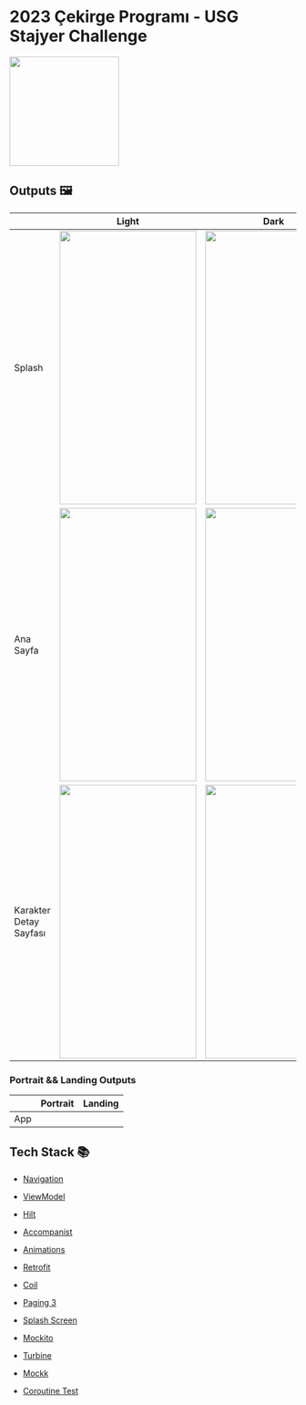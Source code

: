 # 2023 Çekirge Programı - USG Stajyer Challenge

<img src="https://user-images.githubusercontent.com/73544434/233783800-d74a5a5c-5816-43e5-ba7a-9c0e593ad2a2.png" width="192" height="192"/>

## Outputs 🖼

|                        | Light | Dark |
|------------------------|-------|------|
| Splash                 |  <img src="https://user-images.githubusercontent.com/73544434/233789741-23d3b9da-5f80-4cec-b744-d74b79c4b354.gif" width="240" height="480"/>     | <img src="https://user-images.githubusercontent.com/73544434/233789694-32a7599c-13f1-4df0-84fb-19b634f55f9d.gif" width="240" height="480"/>     |
| Ana Sayfa              | <img src="https://user-images.githubusercontent.com/73544434/233788686-9bf06be3-4f63-4a91-9ef0-299506f466e3.png" width="240" height="480"/>      |  <img src="https://user-images.githubusercontent.com/73544434/233788690-0ece480b-b3bc-4a8c-81de-5007e244b484.png" width="240" height="480"/>    |
| Karakter Detay Sayfası | <img src="https://user-images.githubusercontent.com/73544434/233788684-e6bf4200-27af-499c-913c-da4e2e5f2423.png" width="240" height="480"/>      | <img src="https://user-images.githubusercontent.com/73544434/233788682-ebc79034-740c-4514-9cfe-e010e9232070.png" width="240" height="480"/>     |

### Portrait && Landing Outputs

|                        | Portrait | Landing |
|------------------------|----------|---------|
| App                    |          |         |



## Tech Stack 📚

* [Navigation](https://developer.android.com/jetpack/compose/navigation)

* [ViewModel](https://developer.android.com/jetpack/compose/libraries#viewmodel)

* [Hilt](https://developer.android.com/training/dependency-injection/hilt-android)

* [Accompanist](https://google.github.io/accompanist/insets/)

* [Animations](https://developer.android.com/jetpack/compose/animation)

* [Retrofit](https://square.github.io/retrofit)

* [Coil](https://coil-kt.github.io/coil)

* [Paging 3](https://developer.android.com/topic/libraries/architecture/paging/v3-overview)

* [Splash Screen](https://developer.android.com/develop/ui/views/launch/splash-screen)

* [Mockito](https://site.mockito.org/)

* [Turbine](https://github.com/cashapp/turbine)

* [Mockk](https://mockk.io/)

* [Coroutine Test](https://kotlinlang.org/api/kotlinx.coroutines/kotlinx-coroutines-test/)
